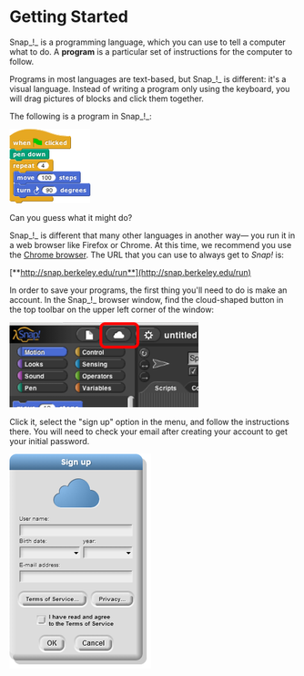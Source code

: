 # Getting Started

Snap_!_ is a programming language, which you can use to tell a computer what to do. A **program** is a particular set of instructions for the computer to follow.

Programs in most languages are text-based, but Snap_!_ is different: it's a visual language. Instead of writing a program only using the keyboard, you will drag pictures of blocks and click them together.

The following is a program in Snap_!_:

![](../.gitbook/assets/image.png)

Can you guess what it might do?

Snap_!_ is different that many other languages in another way— you run it in a web browser like Firefox or Chrome. At this time, we recommend you use the [Chrome browser](http://www.google.com/chrome/). The URL that you can use to always get to _Snap!_ is:

[**http://snap.berkeley.edu/run**](http://snap.berkeley.edu/run)

In order to save your programs, the first thing you'll need to do is make an account. In the Snap_!_ browser window, find the cloud-shaped button in the top toolbar on the upper left corner of the window:

![](../.gitbook/assets/image%20%285%29.png)

Click it, select the "sign up" option in the menu, and follow the instructions there. You will need to check your email after creating your account to get your initial password.

![](../.gitbook/assets/image%20%28135%29.png)

